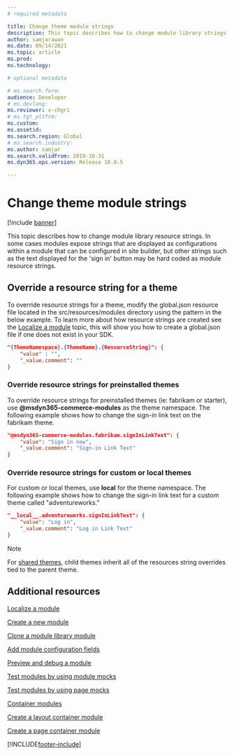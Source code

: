 ```yaml
---
# required metadata

title: Change theme module strings
description: This topic describes how to change module library strings from within a theme.
author: samjarawan
ms.date: 09/14/2021
ms.topic: article
ms.prod: 
ms.technology: 

# optional metadata

# ms.search.form: 
audience: Developer
# ms.devlang: 
ms.reviewer: v-chgri
# ms.tgt_pltfrm: 
ms.custom: 
ms.assetid: 
ms.search.region: Global
# ms.search.industry: 
ms.author: samjar
ms.search.validFrom: 2019-10-31
ms.dyn365.ops.version: Release 10.0.5

---
```

# Change theme module strings

[!include [banner](../includes/banner.md)]

This topic describes how to change module library resource strings. In some cases modules expose strings that are displayed as configurations within a module that can be configured in site builder, but other strings such as the text displayed for the 'sign in' button may be hard coded as module resource strings.  

## Override a resource string for a theme

To override resource strings for a theme, modify the global.json resource file located in the src/resources/modules directory using the pattern in the below example. To learn more about how resource strings are created see the [Localize a module](localize-module.md) topic, this will show you how to create a global.json file if one does not exist in your SDK.

```json
"{ThemeNamespace}.{ThemeName}.{ResourceString}": {
    "value" : "",
    "_value.comment": ""
}
```

### Override resource strings for preinstalled themes

To override resource strings for preinstalled themes (ie: fabrikam or starter), use **@msdyn365-commerce-modules** as the theme namespace. The following example shows how to change the sign-in link text on the fabrikam theme.

```json
"@msdyn365-commerce-modules.fabrikam.signInLinkText": {
    "value": "Sign in now",
    "_value.comment": "Sign-in Link Text"
}
```

### Override resource strings for custom or local themes

For custom or local themes, use **__local__** for the theme namespace. The following example shows how to change the sign-in link text for a custom theme called "adventureworks."

```json
"__local__.adventureworks.signInLinkText": {
    "value": "Log in",
    "_value.comment": "Log in Link Text"
}
```

> [!NOTE]
> For [shared themes](extend-theme.md), child themes inherit all of the resources string overrides tied to the parent theme.

## Additional resources

[Localize a module](localize-module.md)

[Create a new module](create-new-module.md)

[Clone a module library module](clone-starter-module.md)

[Add module configuration fields](add-module-config-fields.md)

[Preview and debug a module](test-module.md)

[Test modules by using module mocks](test-module-mock.md)

[Test modules by using page mocks](test-page-mock.md)

[Container modules](container-modules.md)

[Create a layout container module](create-layout-container.md)

[Create a page container module](create-page-containers.md)



[!INCLUDE[footer-include](../../includes/footer-banner.md)]
